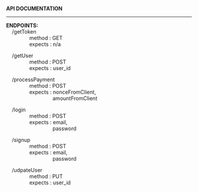 **API DOCUMENTATION**
***
**ENDPOINTS:**  
&nbsp;&nbsp;&nbsp;&nbsp;/getToken  
&nbsp;&nbsp;&nbsp;&nbsp;&nbsp;&nbsp;&nbsp;&nbsp;&nbsp;&nbsp;&nbsp;&nbsp;&nbsp;&nbsp;&nbsp;&nbsp;method : GET   
&nbsp;&nbsp;&nbsp;&nbsp;&nbsp;&nbsp;&nbsp;&nbsp;&nbsp;&nbsp;&nbsp;&nbsp;&nbsp;&nbsp;&nbsp;&nbsp;expects : n/a  

&nbsp;&nbsp;&nbsp;&nbsp;/getUser  
&nbsp;&nbsp;&nbsp;&nbsp;&nbsp;&nbsp;&nbsp;&nbsp;&nbsp;&nbsp;&nbsp;&nbsp;&nbsp;&nbsp;&nbsp;&nbsp;method : POST   
&nbsp;&nbsp;&nbsp;&nbsp;&nbsp;&nbsp;&nbsp;&nbsp;&nbsp;&nbsp;&nbsp;&nbsp;&nbsp;&nbsp;&nbsp;&nbsp;expects : user_id    

&nbsp;&nbsp;&nbsp;&nbsp;/processPayment  
&nbsp;&nbsp;&nbsp;&nbsp;&nbsp;&nbsp;&nbsp;&nbsp;&nbsp;&nbsp;&nbsp;&nbsp;&nbsp;&nbsp;&nbsp;&nbsp;method : POST   
&nbsp;&nbsp;&nbsp;&nbsp;&nbsp;&nbsp;&nbsp;&nbsp;&nbsp;&nbsp;&nbsp;&nbsp;&nbsp;&nbsp;&nbsp;&nbsp;expects : nonceFromClient,  
&nbsp;&nbsp;&nbsp;&nbsp;&nbsp;&nbsp;&nbsp;&nbsp;&nbsp;&nbsp;&nbsp;&nbsp;&nbsp;&nbsp;&nbsp;&nbsp;&nbsp;&nbsp;&nbsp;&nbsp;&nbsp;&nbsp;&nbsp;&nbsp;&nbsp;&nbsp;&nbsp;&nbsp;&nbsp;&nbsp;&nbsp; amountFromClient

&nbsp;&nbsp;&nbsp;&nbsp;/login  
&nbsp;&nbsp;&nbsp;&nbsp;&nbsp;&nbsp;&nbsp;&nbsp;&nbsp;&nbsp;&nbsp;&nbsp;&nbsp;&nbsp;&nbsp;&nbsp;method : POST   
&nbsp;&nbsp;&nbsp;&nbsp;&nbsp;&nbsp;&nbsp;&nbsp;&nbsp;&nbsp;&nbsp;&nbsp;&nbsp;&nbsp;&nbsp;&nbsp;expects : email,  
&nbsp;&nbsp;&nbsp;&nbsp;&nbsp;&nbsp;&nbsp;&nbsp;&nbsp;&nbsp;&nbsp;&nbsp;&nbsp;&nbsp;&nbsp;&nbsp;&nbsp;&nbsp;&nbsp;&nbsp;&nbsp;&nbsp;&nbsp;&nbsp;&nbsp;&nbsp;&nbsp;&nbsp;&nbsp;&nbsp;&nbsp; password

&nbsp;&nbsp;&nbsp;&nbsp;/signup  
&nbsp;&nbsp;&nbsp;&nbsp;&nbsp;&nbsp;&nbsp;&nbsp;&nbsp;&nbsp;&nbsp;&nbsp;&nbsp;&nbsp;&nbsp;&nbsp;method : POST   
&nbsp;&nbsp;&nbsp;&nbsp;&nbsp;&nbsp;&nbsp;&nbsp;&nbsp;&nbsp;&nbsp;&nbsp;&nbsp;&nbsp;&nbsp;&nbsp;expects : email,  
&nbsp;&nbsp;&nbsp;&nbsp;&nbsp;&nbsp;&nbsp;&nbsp;&nbsp;&nbsp;&nbsp;&nbsp;&nbsp;&nbsp;&nbsp;&nbsp;&nbsp;&nbsp;&nbsp;&nbsp;&nbsp;&nbsp;&nbsp;&nbsp;&nbsp;&nbsp;&nbsp;&nbsp;&nbsp;&nbsp;&nbsp; password

&nbsp;&nbsp;&nbsp;&nbsp;/udpateUser  
&nbsp;&nbsp;&nbsp;&nbsp;&nbsp;&nbsp;&nbsp;&nbsp;&nbsp;&nbsp;&nbsp;&nbsp;&nbsp;&nbsp;&nbsp;&nbsp;method : PUT   
&nbsp;&nbsp;&nbsp;&nbsp;&nbsp;&nbsp;&nbsp;&nbsp;&nbsp;&nbsp;&nbsp;&nbsp;&nbsp;&nbsp;&nbsp;&nbsp;expects : user_id  
